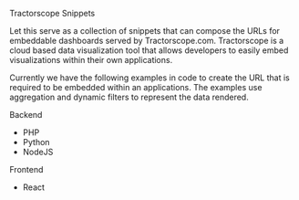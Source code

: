 Tractorscope Snippets

Let this serve as a collection of snippets that can compose the URLs for embeddable dashboards served by Tractorscope.com.   Tractorscope is a cloud based data visualization tool that allows developers to easily embed visualizations within their own applications.

Currently we have the following examples in code to create the URL that is required to be embedded within an applications.  The examples use aggregation and dynamic filters to represent the data rendered.

Backend
- PHP
- Python
- NodeJS

Frontend
- React